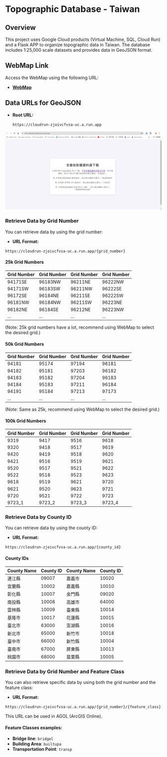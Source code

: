 # Topographic Database - Taiwan

## Overview
This project uses Google Cloud products (Virtual Machine, SQL, Cloud Run) and a Flask APP to organize topographic data in Taiwan. The database includes 1:25,000 scale datasets and provides data in GeoJSON format.

## WebMap Link

Access the WebMap using the following URL:

- **[WebMap](https://experience.arcgis.com/experience/b1f22c6dfc674fac91b47700b90408ce/)**

## Data URLs for GeoJSON

- **Root URL:**
  ```plaintext
  https://cloudrun-zjoivcfvsa-uc.a.run.app
  ```
![Root URL return](/images/webpage.jpg)
### Retrieve Data by Grid Number

You can retrieve data by using the grid number:

- **URL Format:** 
```plaintext
https://cloudrun-zjoivcfvsa-uc.a.run.app/{grid_number}
```

#### 25k Grid Numbers

| Grid Number | Grid Number | Grid Number | Grid Number |
|-------------|-------------|-------------|-------------|
| 94171SE     | 96183NW     | 96211NE     | 96222NW     |
| 94171SW     | 96183SW     | 96211NW     | 96222SE     |
| 96172SE     | 96184NE     | 96211SE     | 96222SW     |
| 96181NW     | 96184NW     | 96211SW     | 96223NE     |
| 96182NE     | 96184SE     | 96212NE     | 96223NW     |
| ...         | ...         | ...         | ...         |

(Note: 25k grid numbers have a lot, recommend using WebMap to select the desired grid.)

#### 50k Grid Numbers

| Grid Number | Grid Number | Grid Number | Grid Number |
|-------------|-------------|-------------|-------------|
| 94181       | 95174       | 97194       | 96181       |
| 94182       | 95181       | 97203       | 96182       |
| 94183       | 95182       | 97204       | 96183       |
| 94184       | 95183       | 97211       | 96184       |
| 94191       | 95184       | 97213       | 97173       |
| ...         | ...         | ...         | ...         |

(Note: Same as 25k, recommend using WebMap to select the desired grid.)

#### 100k Grid Numbers

| Grid Number | Grid Number | Grid Number | Grid Number |
|-------------|-------------|-------------|-------------|
| 9319        | 9417        | 9516        | 9618        |
| 9320        | 9418        | 9517        | 9619        |
| 9420        | 9419        | 9518        | 9620        |
| 9421        | 9516        | 9519        | 9621        |
| 9520        | 9517        | 9521        | 9622        |
| 9522        | 9518        | 9523        | 9623        |
| 9618        | 9519        | 9621        | 9720        |
| 9621        | 9520        | 9623        | 9721        |
| 9720        | 9521        | 9722        | 9723        |
| 9723_1      | 9723_2      | 9723_3      | 9723_4      |

### Retrieve Data by County ID

You can retrieve data by using the county ID:

- **URL Format:** 
```plaintext
https://cloudrun-zjoivcfvsa-uc.a.run.app/{county_id}
```

#### County IDs

| County Name | County ID | County Name | County ID |
|-------------|-----------|-------------|-----------|
| 連江縣       | 09007     | 嘉義市       | 10020     |
| 宜蘭縣       | 10002     | 嘉義縣       | 10010     |
| 彰化縣       | 10007     | 金門縣       | 09020     |
| 南投縣       | 10008     | 高雄市       | 64000     |
| 雲林縣       | 10009     | 臺東縣       | 10014     |
| 基隆市       | 10017     | 花蓮縣       | 10015     |
| 臺北市       | 63000     | 澎湖縣       | 10016     |
| 新北市       | 65000     | 新竹市       | 10018     |
| 臺中市       | 66000     | 新竹縣       | 10004     |
| 臺南市       | 67000     | 屏東縣       | 10013     |
| 桃園市       | 68000     | 苗栗縣       | 10005     |

### Retrieve Data by Grid Number and Feature Class

You can also retrieve specific data by using both the grid number and the feature class:

- **URL Format:** 
```plaintext
https://cloudrun-zjoivcfvsa-uc.a.run.app/{grid_number}/{feature_class}
```

This URL can be used in AGOL (ArcGIS Online).

#### Feature Classes examples:
- **Bridge line**: `bridgel`
- **Building Area**: `builtupa`
- **Transportation Point**: `transp`
